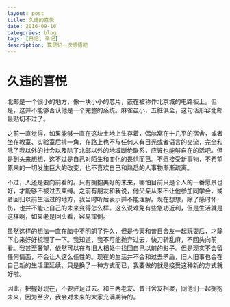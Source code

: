 ```yaml
--- 
layout: post 
title: 久违的喜悦
date: 2016-09-16 
categories: blog 
tags: [日记, 杂记] 
description: 算是记一次感悟吧
--- 
```


# 久违的喜悦

北邮是一个很小的地方，像一块小小的芯片，嵌在被称作北京城的电路板上。但是，这并不能够否认他是一个完整的系统。麻雀虽小，五脏俱全，这句话形容北邮最贴切不过了。

之前一直觉得，如果能够一直在这块土地上生存着，偶尔窝在十几平的宿舍，或者坐在教室、实验室后排一角，在路上也不与任何人有目光或者语言的交流，完全和除了我以外的社会以及除了北邮以外的地域断绝联系，应该也能够自在的活吧。但是到头来想想，这不过是自己对陌生和变化的畏惧而已。不愿接受新事物，不希望原来的一切发生巨大的改变，也不喜欢自己和熟悉的人事物渐渐疏离。

不过，人还是要向前看的。只有拥抱美好的未来，哪怕目前只是个人的一番愿景也好，才能够不被过去束缚。之前有朋友和我说，他父亲从来不让他参加同学会，或者回归以前生活过的地方，我当时听后表示并不能理解。现在想想，除了感时怀伤，也并不能让自己的未来变得怎么样。这么说难免有些急功近利，但是生活就是这样啊，如果老是回头看，容易摔倒。

虽然这样的想法一直在脑中不明朗了许久，但是今天和昔日舍友一起玩耍后，才静下心来好好梳理了一下。我知道，我不可能抛弃过去，快刀斩乱麻，不回头向前看。我甚至奢望，依然可以在与旧人相处中找回自己以前的影子。但是现实不会留任何情面，不会让人这么任性的。现在的生活并不会和过去矛盾，旧人旧事也会在自己新的生活里延续，只是换了一种方式而已，我要做的就是接受这种新的方式就好啦。

因此，把握好现在，不要驻足过去。和三两老友、昔日舍友相聚，同他们一起拥抱未来，因为至少，我会对未来的大家充满期待的。